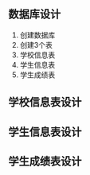 ## 数据库设计

 1. 创建数据库
 2. 创建3个表
   1. 学校信息表
   2. 学生信息表
   3. 学生成绩表
   
## 学校信息表设计

## 学生信息表设计

## 学生成绩表设计
